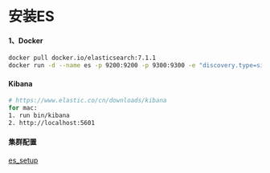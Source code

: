# 安装ES

#### 1、Docker
```bash
docker pull docker.io/elasticsearch:7.1.1
docker run -d --name es -p 9200:9200 -p 9300:9300 -e "discovery.type=single-node" docker.io/elasticsearch:7.1.1
```


#### Kibana
```bash 
# https://www.elastic.co/cn/downloads/kibana
for mac: 
1. run bin/kibana
2. http://localhost:5601 
```

#### 集群配置
[es_setup](https://github.com/miaoyc666/es-setup)
